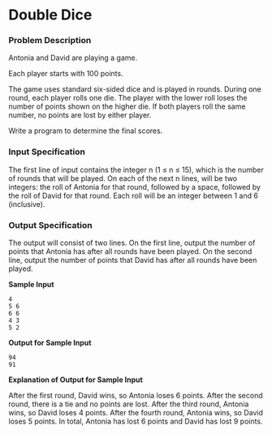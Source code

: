 # Double Dice

### Problem Description

Antonia and David are playing a game.

Each player starts with 100 points.

The game uses standard six-sided dice and is played in rounds. During one round, each player
rolls one die. The player with the lower roll loses the number of points shown on the higher die. If
both players roll the same number, no points are lost by either player.

Write a program to determine the final scores.

### Input Specification

The first line of input contains the integer n (1 ≤ n ≤ 15), which is the number of rounds that
will be played. On each of the next n lines, will be two integers: the roll of Antonia for that round,
followed by a space, followed by the roll of David for that round. Each roll will be an integer
between 1 and 6 (inclusive).

### Output Specification

The output will consist of two lines. On the first line, output the number of points that Antonia has
after all rounds have been played. On the second line, output the number of points that David has
after all rounds have been played.

**Sample Input**

```
4
5 6
6 6
4 3
5 2
```

**Output for Sample Input**

```
94
91
```

**Explanation of Output for Sample Input**

After the first round, David wins, so Antonia loses 6 points. After the second round, there is a
tie and no points are lost. After the third round, Antonia wins, so David loses 4 points. After the
fourth round, Antonia wins, so David loses 5 points. In total, Antonia has lost 6 points and David
has lost 9 points.